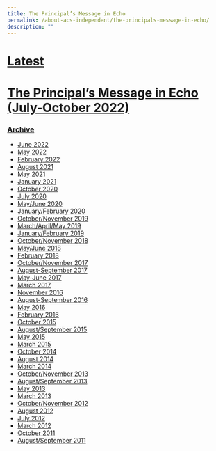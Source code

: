 ```yaml
---
title: The Principal’s Message in Echo
permalink: /about-acs-independent/the-principals-message-in-echo/
description: ""
---
```

# <u>Latest</u>

# <a href="/files/About%20ACS(I)/Principal’s%20Message%20in%20Echo/2022-ACSPRESS-Principal-Message-July-Oct-2022.pdf" target="_blank">The Principal’s Message in Echo (July-October 2022)</a>

<a href="/files/About%20ACS(I)/Principal’s%20Message%20in%20Echo/" target="_blank"></a>

### <u>Archive</u>

*   <a href="/files/About%20ACS(I)/Principal’s%20Message%20in%20Echo/2022-ACSPRESS-Principal-Message-May-July-2022.pdf" target="_blank">June 2022</a>
*   [May 2022](https://www.acsindep.moe.edu.sg/wp-content/uploads/2022/04/2022-ACSPRESS-Principal-Message-Feb-May-2022.pdf)
*   <a href="/files/About%20ACS(I)/Principal’s%20Message%20in%20Echo/Principal-Message-Nov-Feb2022.pdf" target="_blank">February 2022</a>
*  <a href="/files/About%20ACS(I)/Principal’s%20Message%20in%20Echo/Principal-Message-June-August2021.pdf" target="_blank">August 2021</a>
*   <a href="/files/About%20ACS(I)/Principal’s%20Message%20in%20Echo/Principal-Message-May-2021.pdf" target="_blank">May 2021</a>
*   <a href="/files/About%20ACS(I)/Principal’s%20Message%20in%20Echo/Principal-Message-Jan-2021.pdf" target="_blank">January 2021</a>
*   <a href="/files/About%20ACS(I)/Principal’s%20Message%20in%20Echo/Principals-Message-July-Oct-2020.pdf" target="_blank">October 2020</a>
*   <a href="/files/About%20ACS(I)/Principal’s%20Message%20in%20Echo/ECHO-Message-Jul-2020-Final.pdf" target="_blank">July 2020</a>
*   <a href="/files/About%20ACS(I)/Principal’s%20Message%20in%20Echo/Princiapals-Message-May-June-2020.pdf" target="_blank">May/June 2020</a>
*   <a href="/files/About%20ACS(I)/Principal’s%20Message%20in%20Echo/Princiapals-Message-Jan-Feb-2020.pdf" target="_blank">January/February 2020</a>
*   <a href="/files/About%20ACS(I)/Principal’s%20Message%20in%20Echo/Princiapals-Message-Oct-2019.pdf" target="_blank">October/November 2019</a>
*   <a href="/files/About%20ACS(I)/Principal’s%20Message%20in%20Echo/Principals-Message-Mar-May-2019.pdf" target="_blank">March/April/May 2019</a>
*   <a href="/files/About%20ACS(I)/Principal’s%20Message%20in%20Echo/Principals-Message-Jan-Feb-2019.pdf" target="_blank">January/February 2019</a>
*   <a href="/files/About%20ACS(I)/Principal’s%20Message%20in%20Echo/Principals-message-Oct-2018.pdf" target="_blank">October/November 2018</a>
*   <a href="/files/About%20ACS(I)/Principal’s%20Message%20in%20Echo/principals-msgl-May.pdf" target="_blank">May/June 2018</a>
*   <a href="/files/About%20ACS(I)/Principal’s%20Message%20in%20Echo/Princapals-message-Feb-2018.pdf" target="_blank">February 2018</a>
*   <a href="/files/About%20ACS(I)/Principal’s%20Message%20in%20Echo/Principals-Message-Oct-2017.pdf" target="_blank">October/November 2017</a>
*   <a href="/files/About%20ACS(I)/Principal’s%20Message%20in%20Echo/Principal-August-September-2017.pdf" target="_blank">August-September 2017</a>
*   <a href="/files/About%20ACS(I)/Principal’s%20Message%20in%20Echo/Principal-MayJune-2017.pdf" target="_blank">May-June 2017</a>
*   <a href="/files/About%20ACS(I)/Principal’s%20Message%20in%20Echo/Principal-March-2017.pdf" target="_blank">March 2017</a>
*   <a href="/files/About%20ACS(I)/Principal’s%20Message%20in%20Echo/Principal-November-2016.pdf" target="_blank">November 2016</a>
*   <a href="/files/About%20ACS(I)/Principal’s%20Message%20in%20Echo/Principal-August-September-2016.pdf" target="_blank">August-September 2016</a>
*   <a href="/files/About%20ACS(I)/Principal’s%20Message%20in%20Echo/Principal-May-2016.pdf" target="_blank">May 2016</a>
*   <a href="/files/About%20ACS(I)/Principal’s%20Message%20in%20Echo/Principal-Feb-2016.pdf" target="_blank">February 2016</a>
*   <a href="/files/About%20ACS(I)/Principal’s%20Message%20in%20Echo/PrincipalMessage_OCT_2015.pdf" target="_blank">October 2015</a>
*   <a href="/files/About%20ACS(I)/Principal’s%20Message%20in%20Echo/PrincipalMessage_Aug_Sept2015.pdf" target="_blank">August/September 2015</a>
*   <a href="/files/About%20ACS(I)/Principal’s%20Message%20in%20Echo/PrincipalMessage_May2015.pdf" target="_blank">May 2015</a>
*   <a href="/files/About%20ACS(I)/Principal’s%20Message%20in%20Echo/PrincipalMessage_feb-march2015.pdf" target="_blank">March 2015</a>
*   <a href="/files/About%20ACS(I)/Principal’s%20Message%20in%20Echo/PrincipalMessage_OCT_2014.pdf" target="_blank">October 2014</a>
*   <a href="/files/About%20ACS(I)/Principal’s%20Message%20in%20Echo/PrincipalMessage_August2014.pdf" target="_blank">August 2014</a>
*   <a href="/files/About%20ACS(I)/Principal’s%20Message%20in%20Echo/PrincipalMessage_March2014.pdf" target="_blank">March 2014</a>
*   <a href="/files/About%20ACS(I)/Principal’s%20Message%20in%20Echo/echo2013OctNocissuePrincipalMsg.pdf" target="_blank">October/November 2013</a>
*   <a href="/files/About%20ACS(I)/Principal’s%20Message%20in%20Echo/ACSPress_July_2013_Issue_Principle_Message.pdf" target="_blank">August/September 2013</a>
*  <a href="/files/About%20ACS(I)/Principal’s%20Message%20in%20Echo/ACSPress_May_2013_Issue_Principle_Message.pdf" target="_blank">May 2013</a>
*   <a href="/files/About%20ACS(I)/Principal’s%20Message%20in%20Echo/ACSPress_March_2013_Issue_Principle_Message.pdf" target="_blank">March 2013</a>
*   <a href="/files/About%20ACS(I)/Principal’s%20Message%20in%20Echo/Deputy_Principal_Mrs_Tan_ECHO_message_OctNovember_2012.pdf" target="_blank">October/November 2012</a>
*   <a href="/files/About%20ACS(I)/Principal’s%20Message%20in%20Echo/Principal_Msg_AugustSept2012.pdf" target="_blank">August 2012</a>
*   <a href="/files/About%20ACS(I)/Principal’s%20Message%20in%20Echo/Principals_Msg_July_2012.pdf" target="_blank">July 2012</a>
*   <a href="/files/About%20ACS(I)/Principal’s%20Message%20in%20Echo/PrincipalMsg_Mar2012.pdf" target="_blank">March 2012</a>
*   <a href="/files/About%20ACS(I)/Principal’s%20Message%20in%20Echo/PrincipalMsg_Oct_2011.pdf" target="_blank">October 2011</a>
*  <a href="/files/About%20ACS(I)/Principal’s%20Message%20in%20Echo/echo2011AugSepissuePrincipalMsg.pdf" target="_blank">August/September 2011</a>